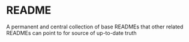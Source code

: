 # README
A permanent and central collection of base READMEs that other related READMEs can point to for source of up-to-date truth
